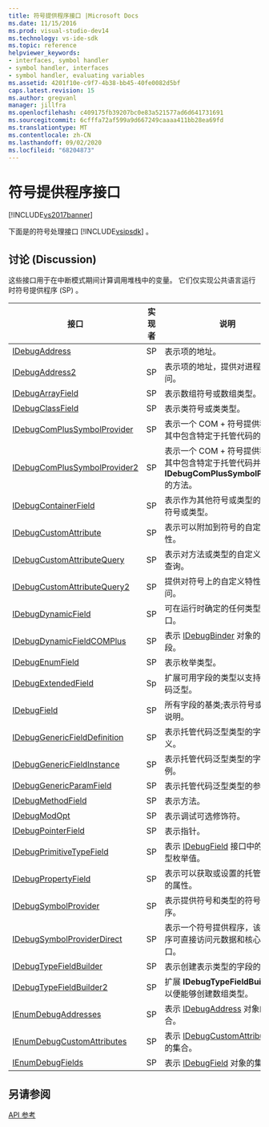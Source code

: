```yaml
---
title: 符号提供程序接口 |Microsoft Docs
ms.date: 11/15/2016
ms.prod: visual-studio-dev14
ms.technology: vs-ide-sdk
ms.topic: reference
helpviewer_keywords:
- interfaces, symbol handler
- symbol handler, interfaces
- symbol handler, evaluating variables
ms.assetid: 4201f10e-c9f7-4b38-bb45-40fe0082d5bf
caps.latest.revision: 15
ms.author: gregvanl
manager: jillfra
ms.openlocfilehash: c409175fb39207bc0e83a521577ad6d641731691
ms.sourcegitcommit: 6cfffa72af599a9d667249caaaa411bb28ea69fd
ms.translationtype: MT
ms.contentlocale: zh-CN
ms.lasthandoff: 09/02/2020
ms.locfileid: "68204873"
---
```

# <a name="symbol-provider-interfaces"></a>符号提供程序接口
[!INCLUDE[vs2017banner](../../../includes/vs2017banner.md)]

下面是的符号处理接口 [!INCLUDE[vsipsdk](../../../includes/vsipsdk-md.md)] 。  
  
## <a name="discussion"></a>讨论 (Discussion)  
 这些接口用于在中断模式期间计算调用堆栈中的变量。 它们仅实现公共语言运行时符号提供程序 (SP) 。  
  
|接口|实现者|说明|  
|---------------|--------------------|-----------------|  
|[IDebugAddress](../../../extensibility/debugger/reference/idebugaddress.md)|SP|表示项的地址。|  
|[IDebugAddress2](../../../extensibility/debugger/reference/idebugaddress2.md)|SP|表示项的地址，提供对进程 ID 的访问。|  
|[IDebugArrayField](../../../extensibility/debugger/reference/idebugarrayfield.md)|SP|表示数组符号或数组类型。|  
|[IDebugClassField](../../../extensibility/debugger/reference/idebugclassfield.md)|SP|表示类符号或类类型。|  
|[IDebugComPlusSymbolProvider](../../../extensibility/debugger/reference/idebugcomplussymbolprovider.md)|SP|表示一个 COM + 符号提供程序，其中包含特定于托管代码的方法。|  
|[IDebugComPlusSymbolProvider2](../../../extensibility/debugger/reference/idebugcomplussymbolprovider2.md)|SP|表示一个 COM + 符号提供程序，其中包含特定于托管代码并扩展 **IDebugComPlusSymbolProvider**的方法。|  
|[IDebugContainerField](../../../extensibility/debugger/reference/idebugcontainerfield.md)|SP|表示作为其他符号或类型的容器的符号或类型。|  
|[IDebugCustomAttribute](../../../extensibility/debugger/reference/idebugcustomattribute.md)|SP|表示可以附加到符号的自定义特性。|  
|[IDebugCustomAttributeQuery](../../../extensibility/debugger/reference/idebugcustomattributequery.md)|SP|表示对方法或类型的自定义特性的查询。|  
|[IDebugCustomAttributeQuery2](../../../extensibility/debugger/reference/idebugcustomattributequery2.md)|SP|提供对符号上的自定义特性的访问。|  
|[IDebugDynamicField](../../../extensibility/debugger/reference/idebugdynamicfield.md)|SP|可在运行时确定的任何类型的基接口。|  
|[IDebugDynamicFieldCOMPlus](../../../extensibility/debugger/reference/idebugdynamicfieldcomplus.md)|SP|表示 [IDebugBinder](../../../extensibility/debugger/reference/idebugbinder.md) 对象的动态字段。|  
|[IDebugEnumField](../../../extensibility/debugger/reference/idebugenumfield.md)|SP|表示枚举类型。|  
|[IDebugExtendedField](../../../extensibility/debugger/reference/idebugextendedfield.md)|Sp|扩展可用字段的类型以支持托管代码泛型。|  
|[IDebugField](../../../extensibility/debugger/reference/idebugfield.md)|SP|所有字段的基类;表示符号或类型的说明。|  
|[IDebugGenericFieldDefinition](../../../extensibility/debugger/reference/idebuggenericfielddefinition.md)|SP|表示托管代码泛型类型的字段定义。|  
|[IDebugGenericFieldInstance](../../../extensibility/debugger/reference/idebuggenericfieldinstance.md)|SP|表示托管代码泛型类型的字段的实例。|  
|[IDebugGenericParamField](../../../extensibility/debugger/reference/idebuggenericparamfield.md)|SP|表示托管代码泛型类型的参数。|  
|[IDebugMethodField](../../../extensibility/debugger/reference/idebugmethodfield.md)|SP|表示方法。|  
|[IDebugModOpt](../../../extensibility/debugger/reference/idebugmodopt.md)|SP|表示调试可选修饰符。|  
|[IDebugPointerField](../../../extensibility/debugger/reference/idebugpointerfield.md)|SP|表示指针。|  
|[IDebugPrimitiveTypeField](../../../extensibility/debugger/reference/idebugprimitivetypefield.md)|SP|表示 [IDebugField](../../../extensibility/debugger/reference/idebugfield.md) 接口中的基元类型枚举值。|  
|[IDebugPropertyField](../../../extensibility/debugger/reference/idebugpropertyfield.md)|SP|表示可以获取或设置的托管代码类的属性。|  
|[IDebugSymbolProvider](../../../extensibility/debugger/reference/idebugsymbolprovider.md)|SP|表示提供符号和类型的符号提供程序。|  
|[IDebugSymbolProviderDirect](../../../extensibility/debugger/reference/idebugsymbolproviderdirect.md)|SP|表示一个符号提供程序，该提供程序可直接访问元数据和核心符号接口。|  
|[IDebugTypeFieldBuilder](../../../extensibility/debugger/reference/idebugtypefieldbuilder.md)|SP|表示创建表示类型的字段的功能。|  
|[IDebugTypeFieldBuilder2](../../../extensibility/debugger/reference/idebugtypefieldbuilder2.md)|SP|扩展 **IDebugTypeFieldBuilder** ，以便能够创建数组类型。|  
|[IEnumDebugAddresses](../../../extensibility/debugger/reference/ienumdebugaddresses.md)|SP|表示 [IDebugAddress](../../../extensibility/debugger/reference/idebugaddress.md) 对象的集合。|  
|[IEnumDebugCustomAttributes](../../../extensibility/debugger/reference/ienumdebugcustomattributes.md)|SP|表示 [IDebugCustomAttribute](../../../extensibility/debugger/reference/idebugcustomattribute.md) 对象的集合。|  
|[IEnumDebugFields](../../../extensibility/debugger/reference/ienumdebugfields.md)|SP|表示 [IDebugField](../../../extensibility/debugger/reference/idebugfield.md) 对象的集合。|  
  
## <a name="see-also"></a>另请参阅  
 [API 参考](../../../extensibility/debugger/reference/api-reference-visual-studio-debugging.md)
